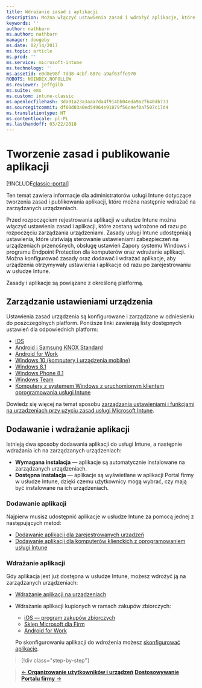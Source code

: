 ```yaml
---
title: Wdrażanie zasad i aplikacji
description: Można włączyć ustawienia zasad i wdrożyć aplikacje, które będą stosowane zaraz po zarejestrowaniu urządzeń do zarządzania.
keywords: ''
author: nathbarn
ms.author: nathbarn
manager: dougeby
ms.date: 02/14/2017
ms.topic: article
ms.prod: ''
ms.service: microsoft-intune
ms.technology: ''
ms.assetid: e0d8e98f-7dd8-4cbf-887c-a9af63ffe970
ROBOTS: NOINDEX,NOFOLLOW
ms.reviewer: jeffgilb
ms.suite: ems
ms.custom: intune-classic
ms.openlocfilehash: 3da91a23a3aaa7da4f914bb04eda9a2f640db733
ms.sourcegitcommit: df60d03a0ed54964e91879f56c4ef0a7507c17d4
ms.translationtype: HT
ms.contentlocale: pl-PL
ms.lasthandoff: 03/22/2018
---
```

# <a name="create-policies-and-publish-apps"></a>Tworzenie zasad i publikowanie aplikacji

[!INCLUDE[classic-portal](../includes/classic-portal.md)]

Ten temat zawiera informacje dla administratorów usługi Intune dotyczące tworzenia zasad i publikowania aplikacji, które można następnie wdrażać na zarządzanych urządzeniach.

Przed rozpoczęciem rejestrowania aplikacji w usłudze Intune można włączyć ustawienia zasad i aplikacji, które zostaną wdrożone od razu po rozpoczęciu zarządzania urządzeniami. Zasady usługi Intune udostępniają ustawienia, które ułatwiają sterowanie ustawieniami zabezpieczeń na urządzeniach przenośnych, obsługę ustawień Zapory systemu Windows i programu Endpoint Protection dla komputerów oraz wdrażanie aplikacji. Można konfigurować zasady oraz dodawać i wdrażać aplikacje, aby urządzenia otrzymywały ustawienia i aplikacje od razu po zarejestrowaniu w usłudze Intune.

Zasady i aplikacje są powiązane z określoną platformą.

## <a name="manage-device-settings"></a>Zarządzanie ustawieniami urządzenia

 Ustawienia zasad urządzenia są konfigurowane i zarządzane w odniesieniu do poszczególnych platform. Poniższe linki zawierają listy dostępnych ustawień dla odpowiednich platform:

- [iOS](/intune-classic/deploy-use/ios-policy-settings-in-microsoft-intune)
- [Android i Samsung KNOX Standard](/intune-classic/deploy-use/android-policy-settings-in-microsoft-intune)
- [Android for Work](/intune-classic/deploy-use/android-for-work-policy-settings-in-microsoft-intune)
- [Windows 10 (komputery i urządzenia mobilne)](/intune-classic/deploy-use/windows-10-policy-settings-in-microsoft-intune)
- [Windows 8.1](/intune-classic/deploy-use/windows-configuration-policy-settings-in-microsoft-intune)
- [Windows Phone 8.1](/intune-classic/deploy-use/windows-phone-8-1-policy-settings-in-microsoft-intune)
- [Windows Team](/intune-classic/deploy-use/windows-team-configuration-policy-settings-in-microsoft-intune)
- [Komputery z systemem Windows z uruchomionym klientem oprogramowania usługi Intune](/intune-classic/deploy-use/policies-to-protect-windows-pcs-in-microsoft-intune)

Dowiedz się więcej na temat sposobu [zarządzania ustawieniami i funkcjami na urządzeniach przy użyciu zasad usługi Microsoft Intune](/intune-classic/deploy-use/manage-settings-and-features-on-your-devices-with-microsoft-intune-policies).

## <a name="add-and-deploy-apps"></a>Dodawanie i wdrażanie aplikacji

Istnieją dwa sposoby dodawania aplikacji do usługi Intune, a następnie wdrażania ich na zarządzanych urządzeniach:
- **Wymagana instalacja** — aplikacje są automatycznie instalowane na zarządzanych urządzeniach.
- **Dostępna instalacja** — aplikacje są wyświetlane w aplikacji Portal firmy w usłudze Intune, dzięki czemu użytkownicy mogą wybrać, czy mają być instalowane na ich urządzeniach.

### <a name="add-apps"></a>Dodawanie aplikacji

Najpierw musisz udostępnić aplikacje w usłudze Intune za pomocą jednej z następujących metod:
- [Dodawanie aplikacji dla zarejestrowanych urządzeń](/intune-classic/deploy-use/add-apps-for-mobile-devices-in-microsoft-intune)
- [Dodawanie aplikacji dla komputerów klienckich z oprogramowaniem usługi Intune](/intune-classic/deploy-use/add-apps-for-windows-pcs-in-microsoft-intune)

### <a name="deploy-apps"></a>Wdrażanie aplikacji

Gdy aplikacja jest już dostępna w usłudze Intune, możesz wdrożyć ją na zarządzanych urządzeniach:
- [Wdrażanie aplikacji na urządzeniach](/intune-classic/deploy-use/deploy-use/deploy-apps-in-microsoft-intune)
- Wdrażanie aplikacji kupionych w ramach zakupów zbiorczych:
    - [iOS — program zakupów zbiorczych](/intune-classic/deploy-use/manage-ios-apps-you-purchased-through-a-volume-purchase-program-with-microsoft-intune)
    - [Sklep Microsoft dla Firm](/intune-classic/deploy-use/manage-apps-you-purchased-from-the-windows-store-for-business-with-microsoft-intune)
    - [Android for Work](/intune-classic/deploy-use/android-for-work-apps)

    Po skonfigurowaniu aplikacji do wdrożenia możesz [skonfigurować aplikacje](/intune-classic/deploy-use/monitor-apps-in-microsoft-intune).

>[!div class="step-by-step"]

>[&larr; **Organizowanie użytkowników i urządzeń**](.\start-with-a-paid-subscription-to-microsoft-intune-step-5.md)       [**Dostosowywanie Portalu firmy** &rarr;](/intune/company-portal-customize)  
